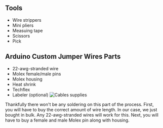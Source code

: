 Tools
-
- Wire strippers
- Mini pliers
- Measuing tape
- Scissors
- Pick


Arduino Custom Jumper Wires Parts
-
- 22-awg-stranded wire
- Molex female/male pins
- Molex housing
- Heat shrink
- Techflex
- Labeler (optional)
![Cables supplies](https://github.com/Varathac/Fuoco-Pneumatico/assets/142264466/adea1fb5-e0ff-4784-a0d6-b91573951afb)



Thankfully there won't be any soldering on this part of the process.
First, you will have to buy the correct amount of wire length. In our case, we just bought in bulk. Any 22-awg-stranded wires will work for this.
Next, you will have to buy a female and male Molex pin along with housing.


